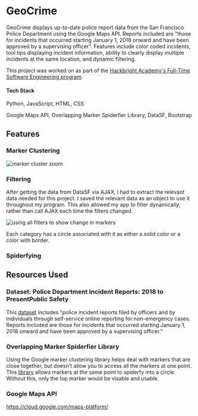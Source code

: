 # GeoCrime

GeoCrime displays up-to-date police report data from the San Francisco Police Department using the Google Maps API. Reports included are "those for incidents that occurred starting January 1, 2018 onward and have been approved by a supervising officer". Features include color coded incidents, tool tips displaying incident information, ability to clearly display multiple incidents at the same location, and dynamic filtering.

This project was worked on as part of the [Hackbright Academy's Full-Time Software Engineering program](https://hackbrightacademy.com/software-engineering-program/).

#### Tech Stack
Python, JavaScript, HTML, CSS

Google Maps API, Overlapping Marker Spiderfier Library, DataSF, Bootstrap

## Features

### Marker Clustering
![marker cluster zoom](https://media.giphy.com/media/XJpK6gaONtlpZLx0pa/giphy.gif)

### Filtering

After getting the data from DataSF via AJAX, I had to extract the relevant data needed for this project. I saved the relevant data as an object to use it throughout my program. This also allowed my app to filter dynamically, rather than call AJAX each time the filters changed. 

![using all filters to show change in markers](https://media.giphy.com/media/5ZYvQjtsJZAY0bV6u1/giphy.gif)

Each category has a circle associated with it as either a solid color or a color with border. 

### Spiderfying


## Resources Used

### Dataset: Police Department Incident Reports: 2018 to PresentPublic Safety
This [dataset](https://data.sfgov.org/Public-Safety/Police-Department-Incident-Reports-2018-to-Present/wg3w-h783) includes "police incident reports filed by officers and by individuals through self-service online reporting for non-emergency cases. Reports included are those for incidents that occurred starting January 1, 2018 onward and have been approved by a supervising officer."


### Overlapping Marker Spiderfier Library

Using the Google marker clustering library helps deal with markers that are close together, but doesn't allow you to access all the markers at one point.  This [library](https://github.com/jawj/OverlappingMarkerSpiderfier) allows markers at the same point to spiderfy into a circle. Without this, only the top marker would be visable and usable. 

### Google Maps API
https://cloud.google.com/maps-platform/
